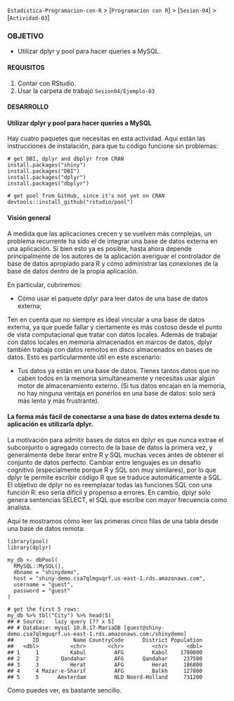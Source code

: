`Estadistica-Programacion-con-R` > [`Programacion con R`] > [`Sesion-04`] > [`Actividad-03`] 

### OBJETIVO
- Utilizar dplyr y pool para hacer queries a MySQL.

#### REQUISITOS
1. Contar con RStudio.
1. Usar la carpeta de trabajo `Sesion04/Ejemplo-03`

#### DESARROLLO

#### Utilizar dplyr y pool para hacer queries a MySQL

Hay cuatro paquetes que necesitas en esta actividad. Aquí están las instrucciones de instalación, para que tu código funcione sin problemas:

```{r}
# get DBI, dplyr and dbplyr from CRAN
install.packages("shiny")
install.packages("DBI")
install.packages("dplyr")
install.packages("dbplyr")

# get pool from GitHub, since it's not yet on CRAN
devtools::install_github("rstudio/pool")
```
#### Visión general

A medida que las aplicaciones crecen y se vuelven más complejas, un problema recurrente ha sido el de integrar una base de datos externa en una aplicación. Si bien esto ya es posible, hasta ahora depende principalmente de los autores de la aplicación averiguar el controlador de base de datos apropiado para R y cómo administrar las conexiones de la base de datos dentro de la propia aplicación. 

En particular, cubriremos:

- Cómo usar el paquete dplyr para leer datos de una base de datos externa;

Ten en cuenta que no siempre es ideal vincular a una base de datos externa, ya que puede fallar y ciertamente es más costoso desde el punto de vista computacional que tratar con datos locales. Además de trabajar con datos locales en memoria almacenados en marcos de datos, dplyr también trabaja con datos remotos en disco almacenados en bases de datos. Esto es particularmente útil en este escenario:

- Tus datos ya están en una base de datos. Tienes tantos datos que no caben todos en la memoria simultáneamente y necesitas usar algún motor de almacenamiento externo. (Si tus datos encajan en la memoria, no hay ninguna ventaja en ponerlos en una base de datos: solo será más lento y más frustrante).

#### La forma más fácil de conectarse a una base de datos externa desde tu aplicación es utilizarla dplyr. 

La motivación para admitir bases de datos en dplyr es que nunca extrae el subconjunto o agregado correcto de la base de datos la primera vez, y generalmente debe iterar entre R y SQL muchas veces antes de obtener el conjunto de datos perfecto. Cambiar entre lenguajes es un desafío cognitivo (especialmente porque R y SQL son muy similares), por lo que dplyr te permite escribir código R que se traduce automáticamente a SQL. El objetivo de dplyr no es reemplazar todas las funciones SQL con una función R: eso sería difícil y propenso a errores. En cambio, dplyr solo genera sentencias SELECT, el SQL que escribe con mayor frecuencia como analista.

Aquí te mostramos cómo leer las primeras cinco filas de una tabla desde una base de datos remota:

```{r}
library(pool)
library(dplyr)

my_db <- dbPool(
  RMySQL::MySQL(), 
  dbname = "shinydemo",
  host = "shiny-demo.csa7qlmguqrf.us-east-1.rds.amazonaws.com",
  username = "guest",
  password = "guest"
)

# get the first 5 rows:
my_db %>% tbl("City") %>% head(5)
## # Source:   lazy query [?? x 5]
## # Database: mysql 10.0.17-MariaDB [guest@shiny-demo.csa7qlmguqrf.us-east-1.rds.amazonaws.com:/shinydemo]
##      ID           Name CountryCode      District Population
##   <dbl>          <chr>       <chr>         <chr>      <dbl>
## 1     1          Kabul         AFG         Kabol    1780000
## 2     2       Qandahar         AFG      Qandahar     237500
## 3     3          Herat         AFG         Herat     186800
## 4     4 Mazar-e-Sharif         AFG         Balkh     127800
## 5     5      Amsterdam         NLD Noord-Holland     731200

```
Como puedes ver, es bastante sencillo.
